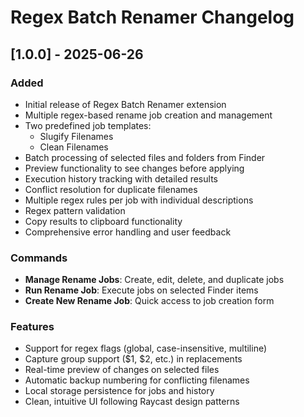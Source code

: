 # Regex Batch Renamer Changelog

## [1.0.0] - 2025-06-26

### Added
- Initial release of Regex Batch Renamer extension
- Multiple regex-based rename job creation and management
- Two predefined job templates:
  - Slugify Filenames
  - Clean Filenames
- Batch processing of selected files and folders from Finder
- Preview functionality to see changes before applying
- Execution history tracking with detailed results
- Conflict resolution for duplicate filenames
- Multiple regex rules per job with individual descriptions
- Regex pattern validation
- Copy results to clipboard functionality
- Comprehensive error handling and user feedback

### Commands
- **Manage Rename Jobs**: Create, edit, delete, and duplicate jobs
- **Run Rename Job**: Execute jobs on selected Finder items
- **Create New Rename Job**: Quick access to job creation form

### Features
- Support for regex flags (global, case-insensitive, multiline)
- Capture group support ($1, $2, etc.) in replacements
- Real-time preview of changes on selected files
- Automatic backup numbering for conflicting filenames
- Local storage persistence for jobs and history
- Clean, intuitive UI following Raycast design patterns 